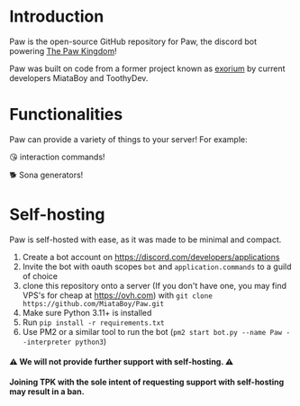 # Introduction

Paw is the open-source GitHub repository for Paw, the discord bot powering [The Paw Kingdom](https://discord.gg/tpk)!

Paw was built on code from a former project known as [exorium](https://github.com/MiataBoy/exorium) by current developers MiataBoy and ToothyDev.

# Functionalities
Paw can provide a variety of things to your server! For example:

😘 interaction commands!

🐕 Sona generators!

# Self-hosting
Paw is self-hosted with ease, as it was made to be minimal and compact.

1. Create a bot account on https://discord.com/developers/applications
2. Invite the bot with oauth scopes `bot` and `application.commands` to a guild of choice
3. clone this repository onto a server (If you don't have one, you may find VPS's for cheap at https://ovh.com) with `git clone https://github.com/MiataBoy/Paw.git`
4. Make sure Python 3.11+ is installed
5. Run `pip install -r requirements.txt`
6. Use PM2 or a similar tool to run the bot (`pm2 start bot.py --name Paw --interpreter python3`)

#### ⚠ **We will not provide further support with self-hosting.** ⚠
**Joining TPK with the sole intent of requesting support with self-hosting may result in a ban.**